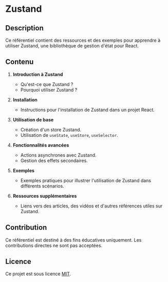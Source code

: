 # Zustand

## Description
Ce référentiel contient des ressources et des exemples pour apprendre à utiliser Zustand, une bibliothèque de gestion d'état pour React.

## Contenu

1. **Introduction à Zustand**
   - Qu'est-ce que Zustand ?
   - Pourquoi utiliser Zustand ?

2. **Installation**
   - Instructions pour l'installation de Zustand dans un projet React.

3. **Utilisation de base**
   - Création d'un store Zustand.
   - Utilisation de `useState`, `useStore`, `useSelector`.

4. **Fonctionnalités avancées**
   - Actions asynchrones avec Zustand.
   - Gestion des effets secondaires.

5. **Exemples**
   - Exemples pratiques pour illustrer l'utilisation de Zustand dans différents scénarios.

6. **Ressources supplémentaires**
   - Liens vers des articles, des vidéos et d'autres références utiles sur Zustand.

## Contribution
Ce référentiel est destiné à des fins éducatives uniquement. Les contributions directes ne sont pas acceptées.

## Licence
Ce projet est sous licence [MIT](LICENSE).

